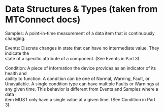 # Data Structures & Types (taken from MTConnect docs)

Samples:
A point-in-time measurement of a data item that is continuously changing.

Events:
Discrete changes in state that can have no intermediate value. They indicate the  
state of a specific attribute of a component. (See Events in Part 3)

Condition:
A piece of information the device provides as an indicator of its health and  
ability to function. A condition can be one of Normal, Warning, Fault, or  
Unavailable. A single condition type can have multiple Faults or Warnings at  
any given time. This behavior is different from Events and Samples where a data  
item MUST only have a single value at a given time. (See Condition in Part 3).
